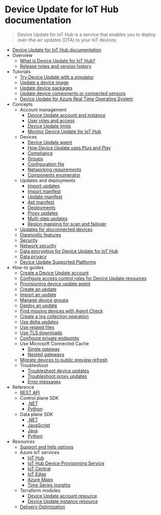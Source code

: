 # Device Update for IoT Hub documentation
> Device Update for IoT Hub is a service that enables you to deploy over-the-air updates (OTA) to your IoT devices.
  - [Device Update for IoT Hub documentation](https://learn.microsoft.com/en-us/azure/iot-hub-device-update/)
  - Overview
    - [What is Device Update for IoT Hub?](https://learn.microsoft.com/en-us/azure/iot-hub-device-update/understand-device-update)
    - [Release notes and version history](https://learn.microsoft.com/en-us/azure/iot-hub-device-update/device-update-changelog)
  - Tutorials
    - [Try Device Update with a simulator](https://learn.microsoft.com/en-us/azure/iot-hub-device-update/device-update-simulator)
    - [Update a device image](https://learn.microsoft.com/en-us/azure/iot-hub-device-update/device-update-raspberry-pi)
    - [Update device packages](https://learn.microsoft.com/en-us/azure/iot-hub-device-update/device-update-ubuntu-agent)
    - [Update device components or connected sensors](https://learn.microsoft.com/en-us/azure/iot-hub-device-update/device-update-howto-proxy-updates)
    - [Device Update for Azure Real Time Operating System](https://learn.microsoft.com/en-us/azure/iot-hub-device-update/device-update-azure-real-time-operating-system)
  - Concepts
    - Account management
      - [Device Update account and instance](https://learn.microsoft.com/en-us/azure/iot-hub-device-update/device-update-resources)
      - [User roles and access](https://learn.microsoft.com/en-us/azure/iot-hub-device-update/device-update-control-access)
      - [Device Update limits](https://learn.microsoft.com/en-us/azure/iot-hub-device-update/device-update-limits)
      - [Monitor Device Update for IoT Hub](https://learn.microsoft.com/en-us/azure/iot-hub-device-update/monitor-device-update-iot-hub)
    - Devices
      - [Device Update agent](https://learn.microsoft.com/en-us/azure/iot-hub-device-update/device-update-agent-overview)
      - [How Device Update uses Plug and Play](https://learn.microsoft.com/en-us/azure/iot-hub-device-update/device-update-plug-and-play)
      - [Compliance](https://learn.microsoft.com/en-us/azure/iot-hub-device-update/device-update-compliance)
      - [Groups](https://learn.microsoft.com/en-us/azure/iot-hub-device-update/device-update-groups)
      - [Configuration file](https://learn.microsoft.com/en-us/azure/iot-hub-device-update/device-update-configuration-file)
      - [Networking requirements](https://learn.microsoft.com/en-us/azure/iot-hub-device-update/device-update-networking)
      - [Components enumerator](https://learn.microsoft.com/en-us/azure/iot-hub-device-update/components-enumerator)
    - Updates and deployments
      - [Import updates](https://learn.microsoft.com/en-us/azure/iot-hub-device-update/import-concepts)
      - [Import manifest](https://learn.microsoft.com/en-us/azure/iot-hub-device-update/import-schema)
      - [Update manifest](https://learn.microsoft.com/en-us/azure/iot-hub-device-update/update-manifest)
      - [Apt manifest](https://learn.microsoft.com/en-us/azure/iot-hub-device-update/device-update-apt-manifest)
      - [Deployments](https://learn.microsoft.com/en-us/azure/iot-hub-device-update/device-update-deployments)
      - [Proxy updates](https://learn.microsoft.com/en-us/azure/iot-hub-device-update/device-update-proxy-updates)
      - [Multi-step updates](https://learn.microsoft.com/en-us/azure/iot-hub-device-update/device-update-multi-step-updates)
      - [Region mapping for scan and failover](https://learn.microsoft.com/en-us/azure/iot-hub-device-update/device-update-region-mapping)
    - [Updates for disconnected devices](https://learn.microsoft.com/en-us/azure/iot-hub-device-update/connected-cache-disconnected-device-update)
    - [Diagnostic features](https://learn.microsoft.com/en-us/azure/iot-hub-device-update/device-update-diagnostics)
    - [Security](https://learn.microsoft.com/en-us/azure/iot-hub-device-update/device-update-security)
    - [Network security](https://learn.microsoft.com/en-us/azure/iot-hub-device-update/network-security)
    - [Data encryption for Device Update for IoT Hub](https://learn.microsoft.com/en-us/azure/iot-hub-device-update/device-update-data-encryption)
    - [Data privacy](https://learn.microsoft.com/en-us/azure/iot-hub-device-update/device-update-data-privacy)
    - [Device Update Supported Platforms](https://learn.microsoft.com/en-us/azure/iot-hub-device-update/support)
  - How-to guides
    - [Create a Device Update account](https://learn.microsoft.com/en-us/azure/iot-hub-device-update/create-device-update-account)
    - [Configure access control roles for Device Update resources](https://learn.microsoft.com/en-us/azure/iot-hub-device-update/configure-access-control-device-update)
    - [Provisioning device update agent](https://learn.microsoft.com/en-us/azure/iot-hub-device-update/device-update-agent-provisioning)
    - [Create an update](https://learn.microsoft.com/en-us/azure/iot-hub-device-update/create-update)
    - [Import an update](https://learn.microsoft.com/en-us/azure/iot-hub-device-update/import-update)
    - [Manage device groups](https://learn.microsoft.com/en-us/azure/iot-hub-device-update/create-update-group)
    - [Deploy an update](https://learn.microsoft.com/en-us/azure/iot-hub-device-update/deploy-update)
    - [Find missing devices with Agent Check](https://learn.microsoft.com/en-us/azure/iot-hub-device-update/device-update-agent-check)
    - [Create a log collection operation](https://learn.microsoft.com/en-us/azure/iot-hub-device-update/device-update-log-collection)
    - [Use delta updates](https://learn.microsoft.com/en-us/azure/iot-hub-device-update/delta-updates)
    - [Use related files](https://learn.microsoft.com/en-us/azure/iot-hub-device-update/related-files)
    - [Use TLS downloads](https://learn.microsoft.com/en-us/azure/iot-hub-device-update/device-update-tls-download)
    - [Configure private endpoints](https://learn.microsoft.com/en-us/azure/iot-hub-device-update/configure-private-endpoints)
    - Use Microsoft Connected Cache
      - [Single gateway](https://learn.microsoft.com/en-us/azure/iot-hub-device-update/connected-cache-single-level)
      - [Nested gateways](https://learn.microsoft.com/en-us/azure/iot-hub-device-update/connected-cache-nested-level)
    - [Migrate devices to public preview refresh](https://learn.microsoft.com/en-us/azure/iot-hub-device-update/migration-public-preview-refresh-to-ga)
    - Troubleshoot
      - [Troubleshoot device updates](https://learn.microsoft.com/en-us/azure/iot-hub-device-update/troubleshoot-device-update)
      - [Troubleshoot proxy updates](https://learn.microsoft.com/en-us/azure/iot-hub-device-update/device-update-proxy-update-troubleshooting)
      - [Error messages](https://learn.microsoft.com/en-us/azure/iot-hub-device-update/device-update-error-codes)
  - Reference
    - [REST API](https://learn.microsoft.com/rest/api/deviceupdate/)
    - Control plane SDK
      - [.NET](https://learn.microsoft.com/dotnet/api/overview/azure/resourcemanager.iothub-readme)
      - [Python](https://learn.microsoft.com/python/api/azure-mgmt-deviceupdate/)
    - Data plane SDK
      - [.NET](https://learn.microsoft.com/dotnet/api/azure.iot.deviceupdate?view=azure-dotnet-preview&preserve-view=true)
      - [JavaScript](https://learn.microsoft.com/javascript/api/@azure/iot-device-update/?view=azure-node-preview&preserve-view=true)
      - [Java](https://learn.microsoft.com/java/api/com.azure.iot.deviceupdate?view=azure-java-preview&preserve-view=true)
      - [Python](https://learn.microsoft.com/python/api/azure-mgmt-deviceupdate/azure.mgmt.deviceupdate?view=azure-python-preview&preserve-view=true)
  - Resources
    - [Support and help options](https://learn.microsoft.com/en-us/azure/iot/iot-support-help?toc=/azure/iot-hub-device-update/toc.json&bc=/azure/iot-hub-device-update/breadcrumb/toc.json)
    - Azure IoT services
      - [IoT Hub](https://learn.microsoft.com/en-us/azure/iot-hub/)
      - [IoT Hub Device Provisioning Service](https://learn.microsoft.com/en-us/azure/iot-dps/)
      - [IoT Central](https://learn.microsoft.com/en-us/azure/iot-central/)
      - [IoT Edge](https://learn.microsoft.com/en-us/azure/iot-edge/)
      - [Azure Maps](https://learn.microsoft.com/en-us/azure/azure-maps/)
      - [Time Series Insights](https://learn.microsoft.com/en-us/azure/time-series-insights/)
    - Terraform modules
      - [Device Update account resource](https://registry.terraform.io/providers/hashicorp/azurerm/latest/docs/resources/iothub_device_update_account)
      - [Device Update instance resource](https://registry.terraform.io/providers/hashicorp/azurerm/latest/docs/resources/iothub_device_update_instance)
    - [Delivery Optimization](https://github.com/microsoft/do-client)
